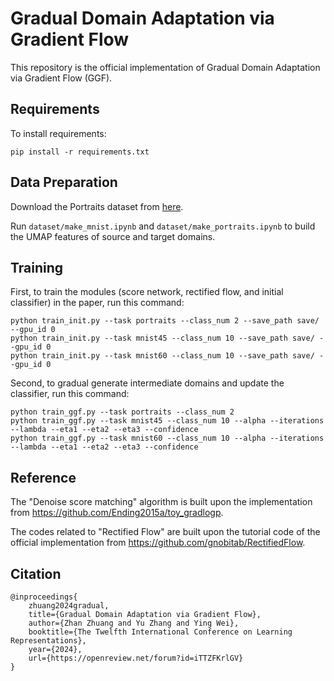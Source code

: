 
# Gradual Domain Adaptation via Gradient Flow

This repository is the official implementation of Gradual Domain Adaptation via Gradient Flow (GGF). 




## Requirements

To install requirements:

```setup
pip install -r requirements.txt
```



## Data Preparation

Download the Portraits dataset from [here](https://www.dropbox.com/s/ubjjoo0b2wz4vgz/faces_aligned_small_mirrored_co_aligned_cropped_cleaned.tar.gz?dl=0).

Run `dataset/make_mnist.ipynb` and `dataset/make_portraits.ipynb` to build the UMAP features of source and target domains.



## Training 

First, to train the modules (score network, rectified flow, and initial classifier) in the paper, run this command: 

```train
python train_init.py --task portraits --class_num 2 --save_path save/ --gpu_id 0
python train_init.py --task mnist45 --class_num 10 --save_path save/ --gpu_id 0
python train_init.py --task mnist60 --class_num 10 --save_path save/ --gpu_id 0
```

Second, to gradual generate intermediate domains and update the classifier, run this command: 

```train
python train_ggf.py --task portraits --class_num 2 
python train_ggf.py --task mnist45 --class_num 10 --alpha --iterations --lambda --eta1 --eta2 --eta3 --confidence
python train_ggf.py --task mnist60 --class_num 10 --alpha --iterations --lambda --eta1 --eta2 --eta3 --confidence
```



## Reference

The "Denoise score matching" algorithm is built upon the implementation from https://github.com/Ending2015a/toy_gradlogp.

The codes related to "Rectified Flow" are built upon the tutorial code of the official implementation from https://github.com/gnobitab/RectifiedFlow.



## Citation

```
@inproceedings{
    zhuang2024gradual,
    title={Gradual Domain Adaptation via Gradient Flow},
    author={Zhan Zhuang and Yu Zhang and Ying Wei},
    booktitle={The Twelfth International Conference on Learning Representations},
    year={2024},
    url={https://openreview.net/forum?id=iTTZFKrlGV}
}
```


